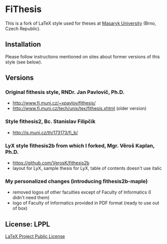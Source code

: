 # FiThesis

This is a fork of LaTeX style used for theses at [Masaryk University](http://www.muni.cz) (Brno, Czech Republic).

## Installation

Please follow instructions mentioned on sites about former versions of this style (see below).

## Versions

### Original fithesis style, RNDr. Jan Pavlovič, Ph.D.

-   http://www.fi.muni.cz/~xpavlov/fithesis/
-   http://www.fi.muni.cz/tech/unix/tex/fithesis.xhtml (older version)

### Style fithesis2, Bc. Stanislav Filipčík

-   http://is.muni.cz/th/173173/fi_b/

### LyX style fithesis2b from which I forked, Mgr. Věroš Kaplan, Ph.D.

-   https://github.com/VerosK/fithesis2b
-   layout for LyX, sample thesis for LyX, table of contents doesn't use italic

### My personalized changes (introducing fithesis2b-maple)

-   removed logos of other faculties except of Faculty of Informatics (I didn't need them)
-   logo of Faculty of Informatics provided in PDF format (ready to use out of box)

## License: LPPL

[LaTeX Project Public License](https://en.wikipedia.org/wiki/LaTeX_Project_Public_License)
